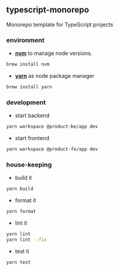 ## typescript-monorepo

Monorepo template for TypeScript projects

### environment

- **[nvm](https://github.com/nvm-sh/nvm)** to manage node versions.

```bash
brew install nvm
```

- **[yarn](https://yarnpkg.com/)** as node package manager

```bash
brew install yarn
```

### development

- start backend

```bash
yarn workspace @product-be/app dev
```

- start frontend

```bash
yarn workspace @product-fe/app dev
```

### house-keeping

- build it

```bash
yarn build
```

- format it

```bash
yarn format
```

- lint it

```bash
yarn lint
yarn lint --fix
```

- test it

```bash
yarn test
```
